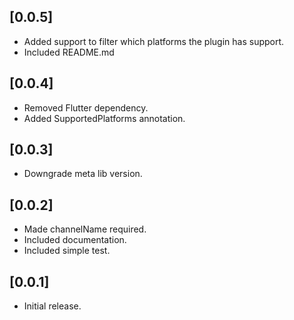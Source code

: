 ## [0.0.5]

- Added support to filter which platforms the plugin has support.
- Included README.md

## [0.0.4]

- Removed Flutter dependency.
- Added SupportedPlatforms annotation.

## [0.0.3]

- Downgrade meta lib version.

## [0.0.2]

- Made channelName required.
- Included documentation.
- Included simple test.

## [0.0.1] 

- Initial release.
